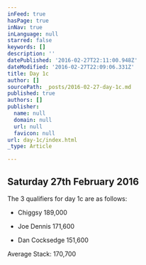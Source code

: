 ```yaml
---
inFeed: true
hasPage: true
inNav: true
inLanguage: null
starred: false
keywords: []
description: ''
datePublished: '2016-02-27T22:11:00.948Z'
dateModified: '2016-02-27T22:09:06.331Z'
title: Day 1c
author: []
sourcePath: _posts/2016-02-27-day-1c.md
published: true
authors: []
publisher:
  name: null
  domain: null
  url: null
  favicon: null
url: day-1c/index.html
_type: Article

---
```

## Saturday 27th February 2016

The 3 qualifiers for day 1c are as follows:

* Chiggsy 189,000

* Joe Dennis 171,600

* Dan Cocksedge 151,600

Average Stack: 170,700